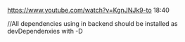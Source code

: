 https://www.youtube.com/watch?v=KgnJNJk9-to
18:40

//All dependencies using in backend should be installed as devDependenxies with -D